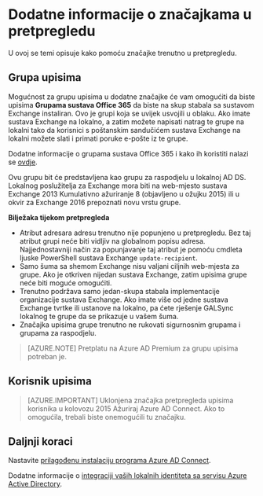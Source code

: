 <properties
   pageTitle="Azure AD Connect: Značajke u pretpregledu | Microsoft Azure"
   description="U ovoj se temi opisuju u više detalja značajki koje su u pretpregledu u Azure AD Connect."
   services="active-directory"
   documentationCenter=""
   authors="andkjell"
   manager="femila"
   editor=""/>

<tags
   ms.service="active-directory"  
   ms.workload="identity"
   ms.tgt_pltfrm="na"
   ms.devlang="na"
   ms.topic="article"
   ms.date="06/27/2016"
   ms.author="billmath"/>

# <a name="more-details-about-features-in-preview"></a>Dodatne informacije o značajkama u pretpregledu
U ovoj se temi opisuje kako pomoću značajke trenutno u pretpregledu.

## <a name="group-writeback"></a>Grupa upisima
Mogućnost za grupu upisima u dodatne značajke će vam omogućiti da biste upisima **Grupama sustava Office 365** da biste na skup stabala sa sustavom Exchange instaliran. Ovo je grupi koja se uvijek usvojili u oblaku. Ako imate sustava Exchange na lokalno, a zatim možete napisati natrag te grupe na lokalni tako da korisnici s poštanskim sandučićem sustava Exchange na lokalni možete slati i primati poruke e-pošte iz te grupe.

Dodatne informacije o grupama sustava Office 365 i kako ih koristiti nalazi se [ovdje](http://aka.ms/O365g).

Ovu grupu bit će predstavljena kao grupu za raspodjelu u lokalnoj AD DS. Lokalnog poslužitelja za Exchange mora biti na web-mjesto sustava Exchange 2013 Kumulativno ažuriranje 8 (objavljeno u ožujku 2015) ili u okvir za Exchange 2016 prepoznati novu vrstu grupe.

**Bilježaka tijekom pretpregleda**

- Atribut adresara adresu trenutno nije popunjeno u pretpregledu. Bez taj atribut grupi neće biti vidljiv na globalnom popisu adresa. Najjednostavniji način za popunjavanje taj atribut je pomoću cmdleta ljuske PowerShell sustava Exchange `update-recipient`.
- Samo šuma sa shemom Exchange nisu valjani ciljnih web-mjesta za grupe. Ako je otkriven nijedan sustava Exchange, zatim upisima grupe neće biti moguće omogućiti.
- Trenutno podržava samo jedan-skupa stabala implementacije organizacije sustava Exchange. Ako imate više od jedne sustava Exchange tvrtke ili ustanove na lokalno, pa ćete rješenje GALSync lokalnog te grupe da se prikazuje u vašem šuma.
- Značajka upisima grupe trenutno ne rukovati sigurnosnim grupama i grupama za raspodjelu.

>[AZURE.NOTE] Pretplatu na Azure AD Premium za grupu upisima potreban je.

## <a name="user-writeback"></a>Korisnik upisima
> [AZURE.IMPORTANT] Uklonjena značajka pretpregleda upisima korisnika u kolovozu 2015 Ažuriraj Azure AD Connect. Ako to omogućila, trebali biste onemogućili tu značajku.

## <a name="next-steps"></a>Daljnji koraci
Nastavite [prilagođenu instalaciju programa Azure AD Connect](./connect/active-directory-aadconnect-get-started-custom.md).

Dodatne informacije o [integraciji vaših lokalnih identiteta sa servisu Azure Active Directory](active-directory-aadconnect.md).
